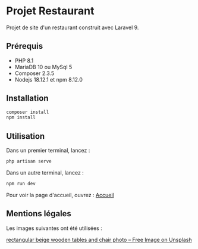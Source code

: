 # Projet Restaurant

Projet de site d'un restaurant construit avec Laravel 9.

## Prérequis

- PHP 8.1
- MariaDB 10 ou MySql 5
- Composer 2.3.5
- Nodejs 18.12.1 et npm 8.12.0

## Installation

```bash
composer install
npm install
```

## Utilisation

Dans un premier terminal, lancez :

```bash
php artisan serve
```
Dans un autre terminal, lancez :

```bash
npm run dev
```

Pour voir la page d'accueil, ouvrez : [Accueil](http://127.0.0.1.8000)

## Mentions légales

Les images suivantes ont été utilisées : 

[rectangular beige wooden tables and chair photo – Free Image on Unsplash](https://unsplash.com/photos/Ciqxn7FE4vE)